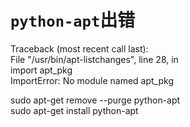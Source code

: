 # `python-apt`出错
Traceback (most recent call last):  
  File "/usr/bin/apt-listchanges", line 28, in <module>  
    import apt_pkg  
ImportError: No module named apt_pkg  
  
sudo apt-get remove --purge python-apt  
sudo apt-get install python-apt